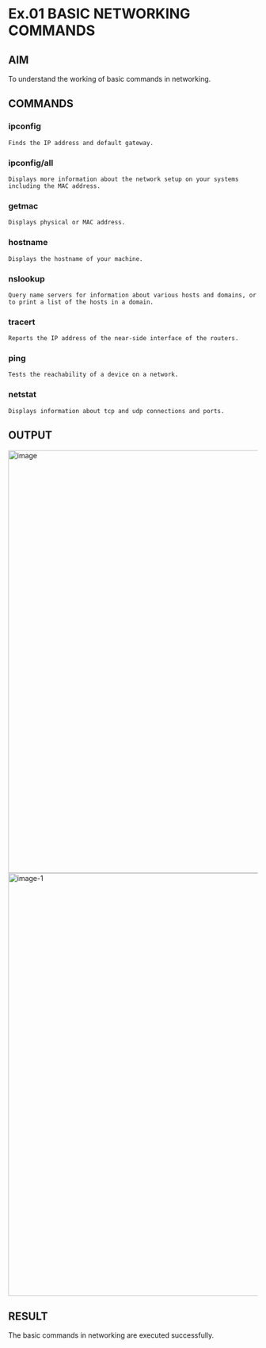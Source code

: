 # Ex.01 BASIC NETWORKING COMMANDS
## AIM
  To understand the working of basic commands in networking.

## COMMANDS
### ipconfig
    Finds the IP address and default gateway.
    
### ipconfig/all
    Displays more information about the network setup on your systems including the MAC address.

### getmac
    Displays physical or MAC address.

### hostname
    Displays the hostname of your machine.
    
### nslookup
    Query name servers for information about various hosts and domains, or to print a list of the hosts in a domain.
    
### tracert
    Reports the IP address of the near-side interface of the routers.

### ping
    Tests the reachability of a device on a network. 

### netstat
    Displays information about tcp and udp connections and ports.

## OUTPUT
<img width="853" alt="image" src="https://github.com/sankarans2006/Ex01/assets/166099320/47dcbc2e-533e-479a-a6fa-6530e94b10a5">

<img width="853" alt="image-1" src="https://github.com/sankarans2006/Ex01/assets/166099320/9ae48975-f18f-4167-a885-76e2c97a4ce3">


## RESULT
  The basic commands in networking are executed successfully.
